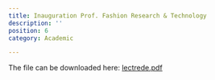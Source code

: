 ```yaml
---
title: Inauguration Prof. Fashion Research & Technology
description: ''
position: 6
category: Academic

---
```

The file can be downloaded here: [lectrede.pdf](https://heindaanen.nl/images/lectrede.pdf "lectrede.pdf")